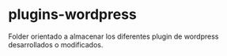 plugins-wordpress
=================

Folder orientado a almacenar los diferentes plugin de wordpress desarrollados o  modificados.
